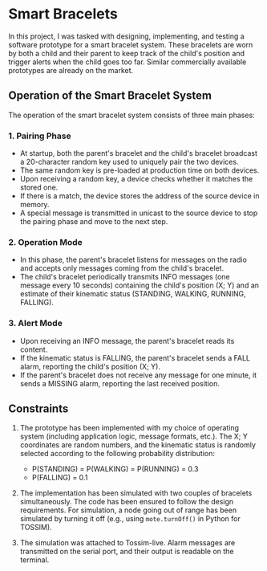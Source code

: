 # Smart Bracelets

In this project, I was tasked with designing, implementing, and testing a software prototype for a smart bracelet system. These bracelets are worn by both a child and their parent to keep track of the child's position and trigger alerts when the child goes too far. Similar commercially available prototypes are already on the market.

## Operation of the Smart Bracelet System

The operation of the smart bracelet system consists of three main phases:

### 1. Pairing Phase

- At startup, both the parent's bracelet and the child's bracelet broadcast a 20-character random key used to uniquely pair the two devices.
- The same random key is pre-loaded at production time on both devices.
- Upon receiving a random key, a device checks whether it matches the stored one.
- If there is a match, the device stores the address of the source device in memory.
- A special message is transmitted in unicast to the source device to stop the pairing phase and move to the next step.

### 2. Operation Mode

- In this phase, the parent's bracelet listens for messages on the radio and accepts only messages coming from the child's bracelet.
- The child's bracelet periodically transmits INFO messages (one message every 10 seconds) containing the child's position (X; Y) and an estimate of their kinematic status (STANDING, WALKING, RUNNING, FALLING).

### 3. Alert Mode

- Upon receiving an INFO message, the parent's bracelet reads its content.
- If the kinematic status is FALLING, the parent's bracelet sends a FALL alarm, reporting the child's position (X; Y).
- If the parent's bracelet does not receive any message for one minute, it sends a MISSING alarm, reporting the last received position.

## Constraints

1. The prototype has been implemented with my choice of operating system (including application logic, message formats, etc.). The X; Y coordinates are random numbers, and the kinematic status is randomly selected according to the following probability distribution:
   - P(STANDING) = P(WALKING) = P(RUNNING) = 0.3
   - P(FALLING) = 0.1

2. The implementation has been simulated with two couples of bracelets simultaneously. The code has been ensured to follow the design requirements. For simulation, a node going out of range has been simulated by turning it off (e.g., using `mote.turnOff()` in Python for TOSSIM).

3. The simulation was attached to Tossim-live. Alarm messages are transmitted on the serial port, and their output is readable on the terminal.
